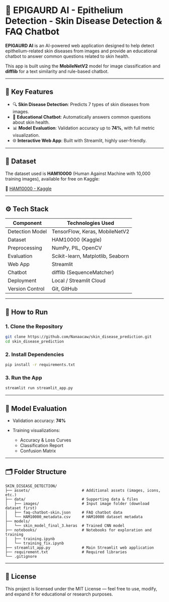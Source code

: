# 🧠 **EPIGAURD AI - Epithelium Detection** - Skin Disease Detection & FAQ Chatbot

**EPIGAURD AI** is an AI-powered web application designed to help detect epithelium-related skin diseases from images and provide an educational chatbot to answer common questions related to skin health.

This app is built using the **MobileNetV2** model for image classification and **difflib** for a text similarity and rule-based chatbot.

---

## 📌 Key Features

* 🔍 **Skin Disease Detection**: Predicts 7 types of skin diseases from images.
* 💬 **Educational Chatbot**: Automatically answers common questions about skin health.
* 📊 **Model Evaluation**: Validation accuracy up to **74%**, with full metric visualization.
* 🌐 **Interactive Web App**: Built with Streamlit, highly user-friendly.

---

## 📁 Dataset

The dataset used is **HAM10000** (Human Against Machine with 10,000 training images), available for free on Kaggle:

🔗 [HAM10000 - Kaggle](https://www.kaggle.com/datasets/kmader/skin-cancer-mnist-ham10000)

---

## ⚙️ Tech Stack

| Component       | Technologies Used                 |
| --------------- | --------------------------------- |
| Detection Model | TensorFlow, Keras, MobileNetV2    |
| Dataset         | HAM10000 (Kaggle)                 |
| Preprocessing   | NumPy, PIL, OpenCV                |
| Evaluation      | Scikit-learn, Matplotlib, Seaborn |
| Web App         | Streamlit                         |
| Chatbot         | difflib (SequenceMatcher)         |
| Deployment      | Local / Streamlit Cloud           |
| Version Control | Git, GitHub                       |

---

## 🚀 How to Run

### 1. Clone the Repository

```bash
git clone https://github.com/Nanaacaw/skin_disease_prediction.git
cd skin_disease_prediction
```

### 2. Install Dependencies

```bash
pip install -r requirements.txt
```

### 3. Run the App

```bash
streamlit run streamlit_app.py
```

---

## 🧪 Model Evaluation

* Validation accuracy: **74%**
* Training visualizations:

  * Accuracy & Loss Curves
  * Classification Report
  * Confusion Matrix

---

## 🗂️ Folder Structure

```
SKIN_DISEASE_DETECTION/
├── assets/                       # Additional assets (images, icons, etc.)
├── data/                         # Supporting data & files
│   ├── images/                   # Input image folder (download dataset first)
│   ├── faq-chatbot-skin.json     # FAQ chatbot data
│   └── HAM10000_metadata.csv     # HAM10000 dataset metadata
├── models/
│   └── skin_model_final_3.keras  # Trained CNN model
├── notebooks/                    # Notebooks for exploration and training
│   ├── training.ipynb
│   └── training_fix.ipynb
├── streamlit_app.py              # Main Streamlit web application
├── requirement.txt               # Required libraries
└── .gitignore
```

---

## 📖 License

This project is licensed under the MIT License — feel free to use, modify, and expand it for educational or research purposes.
